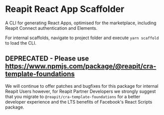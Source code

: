 # Reapit React App Scaffolder

A CLI for generating React Apps, optimised for the marketplace, including Reapit Connect authentication and Elements.

For internal scaffolds, navigate to project folder and execute `yarn scaffold` to load the CLI.

## DEPRECATED - Please use https://www.npmjs.com/package/@reapit/cra-template-foundations

We will continue to offer patches and bugfixes for this package for internal Reapit Users however, for Reapit Partner Developers we strongly suggest that you migrate to `@reapit/cra-template-foundations` for a better developer experience and the LTS benefits of Facebook's React Scripts package.

